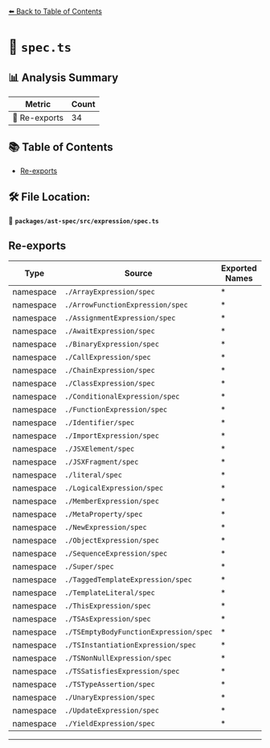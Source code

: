 [⬅️ Back to Table of Contents](../../../../index.md)

# 📄 `spec.ts`

## 📊 Analysis Summary

| Metric | Count |
|--------|-------|
| 🔄 Re-exports | 34 |

## 📚 Table of Contents

- [Re-exports](#re-exports)

## 🛠️ File Location:
📂 **`packages/ast-spec/src/expression/spec.ts`**

## Re-exports

| Type | Source | Exported Names |
|------|--------|----------------|
| namespace | `./ArrayExpression/spec` | * |
| namespace | `./ArrowFunctionExpression/spec` | * |
| namespace | `./AssignmentExpression/spec` | * |
| namespace | `./AwaitExpression/spec` | * |
| namespace | `./BinaryExpression/spec` | * |
| namespace | `./CallExpression/spec` | * |
| namespace | `./ChainExpression/spec` | * |
| namespace | `./ClassExpression/spec` | * |
| namespace | `./ConditionalExpression/spec` | * |
| namespace | `./FunctionExpression/spec` | * |
| namespace | `./Identifier/spec` | * |
| namespace | `./ImportExpression/spec` | * |
| namespace | `./JSXElement/spec` | * |
| namespace | `./JSXFragment/spec` | * |
| namespace | `./literal/spec` | * |
| namespace | `./LogicalExpression/spec` | * |
| namespace | `./MemberExpression/spec` | * |
| namespace | `./MetaProperty/spec` | * |
| namespace | `./NewExpression/spec` | * |
| namespace | `./ObjectExpression/spec` | * |
| namespace | `./SequenceExpression/spec` | * |
| namespace | `./Super/spec` | * |
| namespace | `./TaggedTemplateExpression/spec` | * |
| namespace | `./TemplateLiteral/spec` | * |
| namespace | `./ThisExpression/spec` | * |
| namespace | `./TSAsExpression/spec` | * |
| namespace | `./TSEmptyBodyFunctionExpression/spec` | * |
| namespace | `./TSInstantiationExpression/spec` | * |
| namespace | `./TSNonNullExpression/spec` | * |
| namespace | `./TSSatisfiesExpression/spec` | * |
| namespace | `./TSTypeAssertion/spec` | * |
| namespace | `./UnaryExpression/spec` | * |
| namespace | `./UpdateExpression/spec` | * |
| namespace | `./YieldExpression/spec` | * |


---